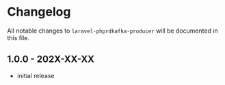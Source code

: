 # Changelog

All notable changes to `laravel-phprdkafka-producer` will be documented in this file.

## 1.0.0 - 202X-XX-XX

- initial release
